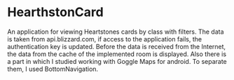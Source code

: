 # HearthstonCard
An application for viewing Heartstones cards by class with filters. The data is taken from api.blizzard.com, if access to the application fails, the authentication key is updated. Before the data is received from the Internet, the data from the cache of the implemented room is displayed.
Also there is a part in which I studied working with Goggle Maps for android. To separate them, I used BottomNavigation.
